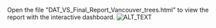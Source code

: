 Open the file "DAT_VS_Final_Report_Vancouver_trees.html" to view the report with the interactive dashboard.
<img width="WIDTH" alt="ALT_TEXT" src="https://raw.githubusercontent.com/ericchsieh/VancouverTrees/refs/heads/main/Dashboard.png">
